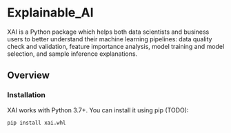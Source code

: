 Explainable_AI
==============

XAI is a Python package which helps both data scientists and business users 
to better understand their machine learning pipelines:
data quality check and validation, feature importance analysis, 
model training and model selection, and sample inference explanations. 

Overview
---------

### Installation ###

XAI works with Python 3.7+. You can install it using pip (TODO):

````
pip install xai.whl

````

